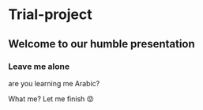 # Trial-project
## Welcome to our humble presentation
### Leave me alone


are you learning me Arabic?

What me?
Let me finish 😡 

